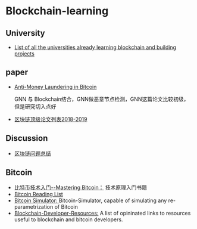 # Blockchain-learning

## University
- [List of all the universities already learning blockchain and building projects](https://mousebelt.university/universities/)
## paper
- [Anti-Money Laundering in Bitcoin](https://github.com/Billy1900/Blockchain-learning/blob/master/Anti-Money%20Laundering%20in%20Bitcoin.pdf)
   
   GNN 与 Blockchain结合，GNN做恶意节点检测，GNN这篇论文比较初级，但是研究切入点好
- [区块链顶级论文列表2018-2019](https://github.com/Billy1900/Blockchain-learning/blob/master/%E5%8C%BA%E5%9D%97%E9%93%BE%E7%A0%94%E7%A9%B6%E7%9A%84%E9%A1%B6%E4%BC%9A%E8%AE%BA%E6%96%87.pdf)

## Discussion
- [区块链问题总结](https://github.com/Billy1900/Blockchain-learning/blob/master/%E5%8C%BA%E5%9D%97%E9%93%BE%E9%97%AE%E9%A2%98%E6%80%BB%E7%BB%93.pdf)

## Bitcoin
- [比特币技术入门--Mastering Bitcoin：](https://github.com/Billy1900/Blockchain-learning/blob/master/Mastering%20Bitcoin.pdf)
  技术原理入门书籍
- [Bitcoin Reading List](https://github.com/Billy1900/Blockchain-learning/blob/master/Bitcoin/bitcoin-reading-list.md)
- [Bitcoin Simulator: ](https://github.com/arthurgervais/Bitcoin-Simulator)
  Bitcoin-Simulator, capable of simulating any re-parametrization of Bitcoin
- [Blockchain-Developer-Resources:](https://github.com/Billy1900/Blockchain-learning/blob/master/Bitcoin/Blockchain-Developer-Resources.md)
  A list of opininated links to resources useful to blockchain and bitcoin developers.

